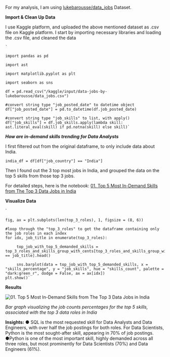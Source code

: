 For my analysis, I am using [lukebarousse/data_jobs](https://huggingface.co/datasets/lukebarousse/data_jobs) Dataset.

**Import & Clean Up Data**

I use Kaggle platform, and uploaded the above mentioned dataset as .csv file on Kaggle platform.
I start by importing necessary libraries and loading the .csv file, and cleaned the data

    `  
 
    import pandas as pd

    import ast

    import matplotlib.pyplot as plt

    import seaborn as sns

    df = pd.read_csv("/kaggle/input/data-jobs-by-lukebarousse/data_jobs.csv")

    #convert string type "job_posted_date" to datetime object
    df["job_posted_date"] = pd.to_datetime(df.job_posted_date)

    #convert string type "job_skills" to list, with apply()
    df["job_skills"] = df.job_skills.apply(lambda skill: ast.literal_eval(skill) if pd.notna(skill) else skill)`


***How are in-demand skills trending for Data Analysts***

I first filtered out from the original dataframe, to only include data about India. 

`india_df = df[df["job_country"] == "India"]`

Then I found out the 3 top most jobs in India, and grouped the data on the top 5 skills from those top 3 jobs.

For detailed steps, here is the notebook: [01. Top 5 Most In-Demand Skills from The Top 3 Data Jobs in India](https://github.com/WandererFakeer/Python_Data_Science_Basic_Projects/blob/main/01.%20Top%205%20Most%20In-Demand%20Skills%20from%20The%20Top%203%20Data%20Jobs%20in%20India.ipynb)


**Visualize Data**

  `
       
    fig, ax = plt.subplots(len(top_3_roles), 1, figsize = (8, 6))

    #loop through the "top_3_roles" to get the dataframe containing only the job roles in each index
    for idx, job_title in enumerate(top_3_roles):

         top_job_with_top_5_demanded_skills = top_3_roles_and_skills_group_with_cents[top_3_roles_and_skills_group_with_cents["job_title_short"] == job_title].head()

         sns.barplot(data = top_job_with_top_5_demanded_skills, x = "skills_percentage", y = "job_skills", hue = "skills_count", palette = "dark:green_r", dodge = False, ax = ax[idx])
    plt.show()`


**Results**

![01. Top 5 Most In-Demand Skills from The Top 3 Data Jobs in India](https://github.com/user-attachments/assets/47cd71a8-84c5-4f3b-86e1-4f5d8f6c54aa)

_Bar graph visualizing the job counts percentages for the top 5 skills, associated with the top 3 data roles in India_


**Insights:**
● SQL is the most requested skill for Data Analysts and Data Engineers, with over half the job postings for both roles. For Data Scientists, Python is the most sought-after skill, appearing in 70% of job postings.
●Python is one of the most important skill, highly demanded across all three roles, but most prominently for Data Scientists (70%) and Data Engineers (61%).
